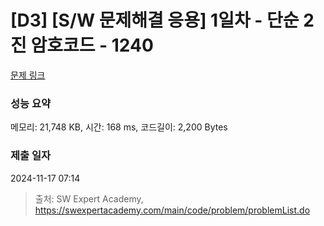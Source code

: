 # [D3] [S/W 문제해결 응용] 1일차 - 단순 2진 암호코드 - 1240 

[문제 링크](https://swexpertacademy.com/main/code/problem/problemDetail.do?contestProbId=AV15FZuqAL4CFAYD) 

### 성능 요약

메모리: 21,748 KB, 시간: 168 ms, 코드길이: 2,200 Bytes

### 제출 일자

2024-11-17 07:14



> 출처: SW Expert Academy, https://swexpertacademy.com/main/code/problem/problemList.do